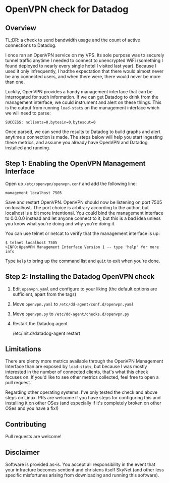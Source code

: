 # OpenVPN check for Datadog
## Overview

TL;DR: a check to send bandwidth usage and the count of active connections to Datadog.

I once ran an OpenVPN service on my VPS. Its sole purpose was to securely tunnel traffic anytime I needed to connect to unencrypted WiFi (something I found deployed to nearly every single hotel I visited last year). Because I used it only infrequently, I hadthe expectation that there would almost never be any connected users, and when there were, there would never be more than one.

Luckily, OpenVPN provides a handy management interface that can be interrogated for such information. If we can get Datadog to drink from the management interface, we could instrument and alert on these things. This is the output from running `load-stats` on the management interface which we will need to parse:

    SUCCESS: nclients=0,bytesin=0,bytesout=0

Once parsed, we can send the results to Datadog to build graphs and alert anytime a connection is made. The steps below will help you start ingesting these metrics, and assume you already have OpenVPN and Datadog installed and running.

## Step 1: Enabling the OpenVPN Management Interface

Open up `/etc/openvpn/openvpn.conf` and add the following line:

    management localhost 7505

Save and restart OpenVPN. OpenVPN should now be listening on port 7505 on localhost. The port choice is arbitrary according to the author, but localhost is a bit more intentional. You could bind the management interface to 0.0.0.0 instead and let anyone connect to it, but this is a bad idea unless you know what you're doing and why you're doing it.

You can use telnet or netcat to verify that the management interface is up:

    $ telnet localhost 7505
    >INFO:OpenVPN Management Interface Version 1 -- type 'help' for more info

Type `help` to bring up the command list and `quit` to exit when you're done.

## Step 2: Installing the Datadog OpenVPN check

1. Edit `openvpn.yaml` and configure to your liking (the default options are sufficient, apart from the tags)
1. Move `openvpn.yaml` to `/etc/dd-agent/conf.d/openvpn.yaml`
1. Move `openvpn.py` to `/etc/dd-agent/checks.d/openvpn.py`
1. Restart the Datadog agent

    /etc/init.d/datadog-agent restart

## Limitations

There are plenty more metrics available through the OpenVPN Management Interface than are exposed by `load-stats`, but because I was mostly interested in the number of connected clients, that's what this check focuses on. If you'd like to see other metrics collected, feel free to open a pull request.

Regarding other operating systems: I've only tested the check and above steps on Linux. PRs are welcome if you have steps for configuring this and installing it on other OSes (and especially if it's completely broken on other OSes and you have a fix!)

## Contributing

Pull requests are welcome!

## Disclaimer

Software is provided as-is. You accept all responsibility in the event that your infracture becomes sentient and christens itself SkyNet (and other less specific misfortunes arising from downloading and running this software).

